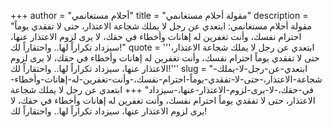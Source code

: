 +++
author = "أحلام مستغانمي"
title = "مقولة أحلام مستغانمي"
description = "مقولة أحلام مستغانمي: ابتعدي عن رجل لا يملك شجاعة الاعتذار، حتى لا تفقدي يوماً احترام نفسك، وأنت تغفرين له إهانات وأخطاء في حقك، لا يرى لزوم الاعتذار عنها، سيزداد تكراراً لها.. واحتقاراً لك!"
quote = '''ابتعدي عن رجل لا يملك شجاعة الاعتذار، حتى لا تفقدي يوماً احترام نفسك، وأنت تغفرين له إهانات وأخطاء في حقك، لا يرى لزوم الاعتذار عنها، سيزداد تكراراً لها.. واحتقاراً لك!'''
slug = "ابتعدي-عن-رجل-لا-يملك-شجاعة-الاعتذار،-حتى-لا-تفقدي-يوماً-احترام-نفسك،-وأنت-تغفرين-له-إهانات-وأخطاء-في-حقك،-لا-يرى-لزوم-الاعتذار-عنها،-سيزداد"
+++
ابتعدي عن رجل لا يملك شجاعة الاعتذار، حتى لا تفقدي يوماً احترام نفسك، وأنت تغفرين له إهانات وأخطاء في حقك، لا يرى لزوم الاعتذار عنها، سيزداد تكراراً لها.. واحتقاراً لك!
